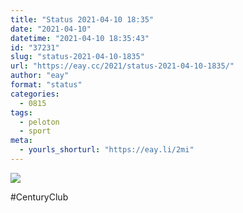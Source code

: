 ```yaml
---
title: "Status 2021-04-10 18:35"
date: "2021-04-10"
datetime: "2021-04-10 18:35:43"
id: "37231"
slug: "status-2021-04-10-1835"
url: "https://eay.cc/2021/status-2021-04-10-1835/"
author: "eay"
format: "status"
categories:
  - 0815
tags:
  - peloton
  - sport
meta:
  - yourls_shorturl: "https://eay.li/2mi"
---
```


![](https://eay.cc/uploads/2021/centuryclub.jpg)

#CenturyClub

